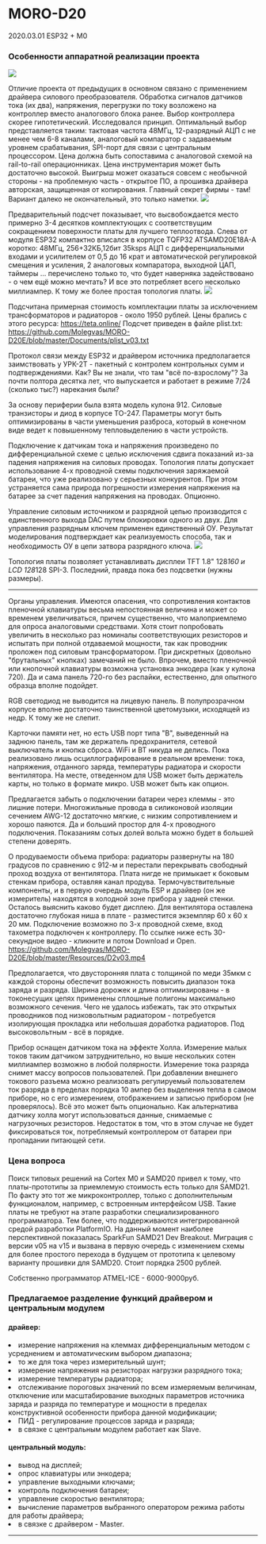 # MORO-D20
2020.03.01
 ESP32 + M0

### 		Особенности аппаратной реализации проекта
![](https://github.com/Molegvas/MORO-D20E/blob/master/Resources/D20v05top.png)

   Отличие проекта от предыдущих в основном связано с применением драйвера силового преобразователя. Обработка сигналов датчиков тока (их два), напряжения, перегрузки по току возложено на контроллер вместо аналогового блока ранее. Выбор контроллера скорее гипотетический. Исследовался принцип. Оптимальный выбор представляется таким: тактовая частота 48МГц, 12-разрядный АЦП с не менее чем 6-8 каналами, аналоговый компаратор с задаваемым уровнем срабатывания, SPI-порт для связи с центральным процессором. Цена должна быть сопоставима с аналоговой схемой на rail-to-rail операционниках. Цена инструментария может быть достаточно высокой. Выигрыш может оказаться совсем с необычной стороны - на проблемную часть - открытое ПО, а прошивка драйвера авторская, защищенная от копирования.
Главный секрет фирмы - там! Вариант далеко не окончательный, это только наметки.
  ![](https://github.com/Molegvas/MORO-D20E/blob/master/Resources/D20v05bot.png)

   Предварительный подсчет показывает, что высвобождается место примерно 3-4 десятков комплектующих с соответствущим сокращением поверхности платы для лучшего теплоотвода. Слева от модуля ESP32 компактно вписался в корпусе TQFP32 ATSAMD20E18A-A коротко: 48МГц, 256+32КБ,12бит 35ksps АЦП с дифференциальными входами и усилителем от 0,5 до 16 крат и автоматической регулировкой смещения и усиления, 2 аналоговых компаратора, выходной ЦАП, таймеры ... перечислено только то, что будет наверняка задействовано - о чем ещё можно мечтать? И все это потребляет всего несколько миллиампер. К тому же более простая топология платы. 
  ![](https://github.com/Molegvas/MORO-D20E/blob/master/Resources/driver.jpg)

   Подсчитана примерная стоимость комплектации платы за исключением трансформаторов и радиаторов - около 1950 рублей. Цены брались с этого ресурса: https://teta.online/ Подсчет приведен в файле plist.txt:
  https://github.com/Molegvas/MORO-D20E/blob/master/Documents/plist_v03.txt

   Протокол связи между ESP32 и драйвером источника предполагается заимствовать у УРК-2Т - пакетный с контролем контрольных сумм и подтверждениями. Как? Вы не знали, что там "всё по-взрослому"? За почти полтора десятка лет, что выпускается и работает в режиме 7/24 (сколько тыс?) нарекания были?   

   За основу периферии была взята модель кулона 912. Силовые транзисторы и диод в корпусе ТО-247. Параметры могут быть оптимизированы в части уменьшения разброса, который в конечном виде ведет к повышенному тепловыделению в части устройств.

   Подключение к датчикам тока и напряжения произведено по дифференциальной схеме с целью исключения сдвига показаний из-за падения напряжения на силовых проводах. Топология платы допускает использование 4-х проводной схемы подключения заряжаемой батареи, что уже реализовано у серьезных конкурентов. При этом устраняется сама природа погрешности измерения напряжения на батарее за счет падения напряжения на проводах. Опционно.

   Управление силовым источником и разрядной цепью производится с единственного выхода DAC путем блокировки одного из двух. Для управления разрядным ключем применен единственный ОУ. Результат моделирования подтверждает как реализуемость способа, так и необходимость ОУ в цепи затвора разрядного ключа.
  ![](https://github.com/Molegvas/MORO-D20E/blob/master/Resources/Model.png)

   Топология платы позволяет устанавливать дисплеи TFT 1.8" 128*160 и LCD 128*128 SPI-3. Последний, правда пока без подсветки (нужны размеры).
***
   Органы управления. Имеются опасения, что сопротивления контактов пленочной клавиатуры весьма непостоянная величина и может со временем увеличиваться, причем существенно, что малоприемлемо для опроса аналоговыми средствами. Хотя стоит попробовать увеличить в несколько раз номиналы соответствующих резисторов и испытать при полной отдаваемой мощности, так как проводник проложен под силовым трансформатором. При дискретных (довольно "брутальных" кнопках) замечаний не было. Впрочем, вместо пленочной или кнопочной клавиатуры возможна установка энкодера (как у кулона 720). Да и сама панель 720-го без распайки, естественно, для опытного образца вполне подойдет.

   RGB светодиод не выводится на лицевую панель. В полупрозрачном корпусе вполне достаточно таинственной цветомузыки, исходящей из недр. К тому же не слепит.

   Карточки памяти нет, но есть USB порт типа "B", выведенный на заднюю панель, там же держатель предохранителя, сетевой выключатель и кнопка сброса. WiFi и BT никуда не делись. Пока реализовано лишь осциллографирование в реальном времени: тока, напряжения, отданного заряда, температуры радиатора и скорости вентилятора. На месте, отведенном для USB может быть держатель карты, но только в формате микро. USB может быть как опцион.

   Предлагается забыть о подключении батареи через клеммы - это лишние потери. Многожильные провода в силиконовой изоляции сечением AWG-12 достаточно мягкие, с низким сопротивлением и хорошо паяются. Да и больший простор для 4-х проводного подключения. Показаниям сотых долей вольта можно будет в большей степени доверять.

   О продуваемости объема прибора: радиаторы развернуты на 180 градусов по сравнению с 912-м и перестали перекрывать свободный проход воздуха от вентилятора. Плата нигде не примыкает к боковым стенкам прибора, оставляя канал продува. Термочувствительные компоненты, и в первую очередь модуль ESP и драйвер (он же измеритель) находятся в холодной зоне прибора у задней стенки. Осталось выяснить каково будет дисплею.
Для вентилятора оставлена достаточно глубокая ниша в плате - разместится экземпляр 60 х 60 х 20 мм. Подключение возможно по 3-х проводной схеме, вход тахометра подключен к контроллеру.
По ссылке ниже есть 30-секундное видео - кликните и потом Download и Open.
   https://github.com/Molegvas/MORO-D20E/blob/master/Resources/D2v03.mp4

   Предполагается, что двусторонняя плата с толщиной по меди 35мкм с каждой стороны обеспечит возможность повысить диапазон тока заряда и разряда. Ширина дорожек и длина оптимизированы - в токонесущих цепях применены сплошные полигоны максимально возможного сечения. Чего не удалось избежать, так это открытых проводников под низковольтным радиатором - потребуется изолирующая прокладка или небольшая доработка радиаторов. Под высоковольтным - всё в порядке.

   Прибор оснащен датчиком тока на эффекте Холла. Измерение малых токов таким датчиком затруднительно, но выше нескольких сотен миллиампер возможно в любой полярности. Измерение тока разряда снимет массу вопросов пользователей. При добавлении внешнего токового разъема можно реализовать регулируемый пользователем ток разряда в пределах порядка 10 ампер без выделения тепла в самом приборе, но с его измерением, отображением и записью прибором (не проверялось). Всё это может быть опционально. Как альтернатива датчику холла могут использоваться данные, снимаемые с нагрузочных резисторов. Недостаток в том, что в этом случае не будет фиксироваться ток, потребляемый контроллером от батареи при пропадании питающей сети. 

###              Цена вопроса
   Поиск типовых решений на Cortex M0 и SAMD20 привел к тому, что платы-прототипы за приемлемую стоимость есть только для SAMD21. По факту это тот же микроконтроллер, только с дополнительным функционалом, например, с встроенным интерфейсом USB. Такие платы не требуют на этапе разработки специализированного программатора. Тем более, что поддерживаются интегрированной средой разработки PlatformIO. На данный момент наиболее перспективной показалась SparkFun SAMD21 Dev Breakout. Миграция с версии v05 на v15 и вызвана в первую очередь с изменением схемы для более простого перехода в будущем от прототипа к целевому варианту прошивки для SAMD20. Стоит порядка 2500 рублей.

   Собственно программатор ATMEL-ICE - 6000-9000руб. 


###           Предлагаемое разделение функций драйвером и центральным модулем
#### драйвер:
<li> измерение напряжения на клеммах дифференциальным методом с усреднением и автоматическим выбором диапазона;
<li> то же для тока через измерительный шунт;
<li> измерение напряжения на резисторах нагрузки разрядного тока;
<li> измерение температуры радиатора;
<li> отслеживание пороговых значений по всем измеряемым величинам, отключение или масштабирование выходных    параметров источника заряда и разряда по температуре и мощности в пределах конструктивной особенности прибора данной модификации;
<li> ПИД - регулирование процессов заряда и разряда;
<li> в связке с центральным модулем работает как Slave.
</li>

#### центральный модуль:
<li> вывод на дисплей;
<li> опрос клавиатуры или энкодера;
<li> управление выходными ключами;
<li> контроль подключения батареи;
<li> управление скоростью вентилятора;
<li> вычисление параметров выбранного оператором режима работы для работы драйвера;
<li> в связке с драйвером - Master. 
</li>


***
